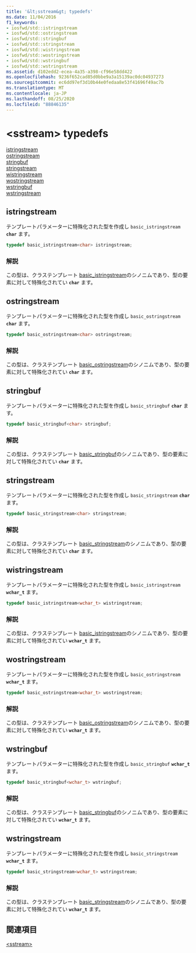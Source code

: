 ```yaml
---
title: '&lt;sstream&gt; typedefs'
ms.date: 11/04/2016
f1_keywords:
- iosfwd/std::istringstream
- iosfwd/std::ostringstream
- iosfwd/std::stringbuf
- iosfwd/std::stringstream
- iosfwd/std::wistringstream
- iosfwd/std::wostringstream
- iosfwd/std::wstringbuf
- iosfwd/std::wstringstream
ms.assetid: d102edd2-ecea-4a35-a398-cf96e58dd422
ms.openlocfilehash: 9236f652cad85d0bbe9a3a15139ac0dc04937273
ms.sourcegitcommit: ec6dd97ef3d10b44e0fedaa8e53f41696f49ac7b
ms.translationtype: MT
ms.contentlocale: ja-JP
ms.lasthandoff: 08/25/2020
ms.locfileid: "88846135"
---
```

# <a name="ltsstreamgt-typedefs"></a>&lt;sstream&gt; typedefs

[istringstream](#istringstream)\
[ostringstream](#ostringstream)\
[stringbuf](#stringbuf)\
[stringstream](#stringstream)\
[wistringstream](#wistringstream)\
[wostringstream](#wostringstream)\
[wstringbuf](#wstringbuf)\
[wstringstream](#wstringstream)

## <a name="istringstream"></a><a name="istringstream"></a> istringstream

テンプレートパラメーターに特殊化された型を作成し `basic_istringstream` **`char`** ます。

```cpp
typedef basic_istringstream<char> istringstream;
```

### <a name="remarks"></a>解説

この型は、クラステンプレート [basic_istringstream](../standard-library/basic-istringstream-class.md)のシノニムであり、型の要素に対して特殊化されてい **`char`** ます。

## <a name="ostringstream"></a><a name="ostringstream"></a> ostringstream

テンプレートパラメーターに特殊化された型を作成し `basic_ostringstream` **`char`** ます。

```cpp
typedef basic_ostringstream<char> ostringstream;
```

### <a name="remarks"></a>解説

この型は、クラステンプレート [basic_ostringstream](../standard-library/basic-ostringstream-class.md)のシノニムであり、型の要素に対して特殊化されてい **`char`** ます。

## <a name="stringbuf"></a><a name="stringbuf"></a> stringbuf

テンプレートパラメーターに特殊化された型を作成し `basic_stringbuf` **`char`** ます。

```cpp
typedef basic_stringbuf<char> stringbuf;
```

### <a name="remarks"></a>解説

この型は、クラステンプレート [basic_stringbuf](../standard-library/basic-stringbuf-class.md)のシノニムであり、型の要素に対して特殊化されてい **`char`** ます。

## <a name="stringstream"></a><a name="stringstream"></a> stringstream

テンプレートパラメーターに特殊化された型を作成し `basic_stringstream` **`char`** ます。

```cpp
typedef basic_stringstream<char> stringstream;
```

### <a name="remarks"></a>解説

この型は、クラステンプレート [basic_stringstream](../standard-library/basic-stringstream-class.md)のシノニムであり、型の要素に対して特殊化されてい **`char`** ます。

## <a name="wistringstream"></a><a name="wistringstream"></a> wistringstream

テンプレートパラメーターに特殊化された型を作成し `basic_istringstream` **`wchar_t`** ます。

```cpp
typedef basic_istringstream<wchar_t> wistringstream;
```

### <a name="remarks"></a>解説

この型は、クラステンプレート [basic_istringstream](../standard-library/basic-istringstream-class.md)のシノニムであり、型の要素に対して特殊化されてい **`wchar_t`** ます。

## <a name="wostringstream"></a><a name="wostringstream"></a> wostringstream

テンプレートパラメーターに特殊化された型を作成し `basic_ostringstream` **`wchar_t`** ます。

```cpp
typedef basic_ostringstream<wchar_t> wostringstream;
```

### <a name="remarks"></a>解説

この型は、クラステンプレート [basic_ostringstream](../standard-library/basic-ostringstream-class.md)のシノニムであり、型の要素に対して特殊化されてい **`wchar_t`** ます。

## <a name="wstringbuf"></a><a name="wstringbuf"></a> wstringbuf

テンプレートパラメーターに特殊化された型を作成し `basic_stringbuf` **`wchar_t`** ます。

```cpp
typedef basic_stringbuf<wchar_t> wstringbuf;
```

### <a name="remarks"></a>解説

この型は、クラステンプレート [basic_stringbuf](../standard-library/basic-stringbuf-class.md)のシノニムであり、型の要素に対して特殊化されてい **`wchar_t`** ます。

## <a name="wstringstream"></a><a name="wstringstream"></a> wstringstream

テンプレートパラメーターに特殊化された型を作成し `basic_stringstream` **`wchar_t`** ます。

```cpp
typedef basic_stringstream<wchar_t> wstringstream;
```

### <a name="remarks"></a>解説

この型は、クラステンプレート [basic_stringstream](../standard-library/basic-stringstream-class.md)のシノニムであり、型の要素に対して特殊化されてい **`wchar_t`** ます。

## <a name="see-also"></a>関連項目

[\<sstream>](../standard-library/sstream.md)
